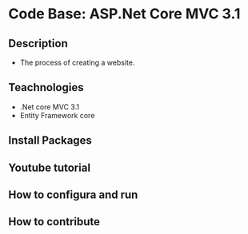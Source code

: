 ﻿# Code Base: ASP.Net Core MVC 3.1
## Description
- The process of creating a website.
## Teachnologies
- .Net core MVC 3.1 
- Entity Framework core
## Install Packages

## Youtube tutorial
## How to configura and run
## How to contribute